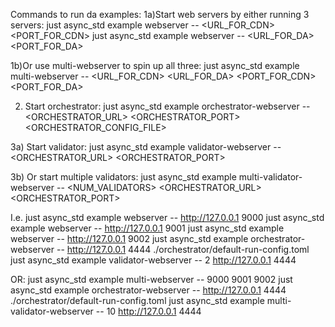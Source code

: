Commands to run da examples: 
1a)Start web servers by either running 3 servers:
just async_std example webserver -- <URL_FOR_CDN> <PORT_FOR_CDN>
just async_std example webserver -- <URL_FOR_DA> <PORT_FOR_DA> 

1b)Or use multi-webserver to spin up all three:
just async_std example multi-webserver -- <URL_FOR_CDN> <URL_FOR_DA> <PORT_FOR_CDN> <PORT_FOR_DA>

2) Start orchestrator:
just async_std example orchestrator-webserver -- <ORCHESTRATOR_URL> <ORCHESTRATOR_PORT> <ORCHESTRATOR_CONFIG_FILE> 

3a) Start validator:
just async_std example validator-webserver -- <ORCHESTRATOR_URL> <ORCHESTRATOR_PORT>

3b) Or start multiple validators:
just async_std example multi-validator-webserver -- <NUM_VALIDATORS> <ORCHESTRATOR_URL> <ORCHESTRATOR_PORT>

I.e. 
just async_std example webserver -- http://127.0.0.1 9000 
just async_std example webserver -- http://127.0.0.1 9001 
just async_std example webserver -- http://127.0.0.1 9002
just async_std example orchestrator-webserver -- http://127.0.0.1 4444 ./orchestrator/default-run-config.toml 
just async_std example validator-webserver -- 2 http://127.0.0.1 4444

OR: 
just async_std example multi-webserver -- 9000 9001 9002
just async_std example orchestrator-webserver -- http://127.0.0.1 4444 ./orchestrator/default-run-config.toml 
just async_std example multi-validator-webserver -- 10 http://127.0.0.1 4444